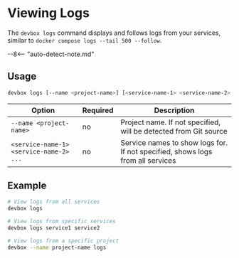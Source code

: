 # Viewing Logs

The `devbox logs` command displays and follows logs from your services, similar to `docker compose logs --tail 500 --follow`.

--8<-- "auto-detect-note.md"

## Usage

```bash
devbox logs [--name <project-name>] [<service-name-1> <service-name-2> ...]
```

| Option | Required | Description |
| --- | --- | --- |
| `--name <project-name>` | no | Project name. If not specified, will be detected from Git source |
| `<service-name-1> <service-name-2> ...` | no | Service names to show logs for. If not specified, shows logs from all services |

## Example
```bash
# View logs from all services
devbox logs

# View logs from specific services
devbox logs service1 service2

# View logs from a specific project
devbox --name project-name logs
```
